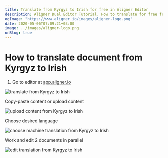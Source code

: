 ```yaml
---
title: Translate from Kyrgyz to Irish for free in Aligner Editor
description: Aligner Dual Editor Tutorial. How to translate for free from Kyrgyz to Irish. Aligner is multilingual document management platform. 
ogImage: "https://www.aligner.io/images/aligner-logo.png"
date: 2020-05-06T07:09:21+03:00
image: ../images/aligner-logo.png
onBlog: true
---
```


# How to translate document from Kyrgyz to Irish

1. Go to editor at [app.aligner.io](https://app.aligner.io "Aligner App web page")

![translate from Kyrgyz to Irish](../aligner-blank-editor.png "translate from Kyrgyz to Irish")

Copy-paste content or upload content

![upload content from Kyrgyz to Irish](../aligner-uploaded-document.png "upload content from Kyrgyz to Irish")

Choose desired language

![choose machine translation from Kyrgyz to Irish](../aligner-language-dropdown.png "choose machine translation from Kyrgyz to Irish")

Work and edit 2 documents in parallel

![edit translation from Kyrgyz to Irish](../aligner-double-sitded-editor.png "edit translation from Kyrgyz to Irish")

